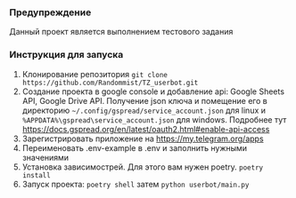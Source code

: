 ### Предупреждение
Данный проект является выполнением тестового задания

### Инструкция для запуска
1. Клонирование репозитория `git clone https://github.com/Randommist/TZ_userbot.git`
2. Создание проекта в google console и добавление api: Google Sheets API, Google Drive API. Получение json ключа и помещение его в директорию `~/.config/gspread/service_account.json` для linux и `%APPDATA%\gspread\service_account.json` для windows. Подробнее тут https://docs.gspread.org/en/latest/oauth2.html#enable-api-access
3. Зарегистрировать приложение на https://my.telegram.org/apps
4. Переименовать .env-example в .env и заполнить нужными значениями
5. Установка зависимострей. Для этого вам нужен poetry. `poetry install`
6. Запуск проекта: `poetry shell` затем `python userbot/main.py`